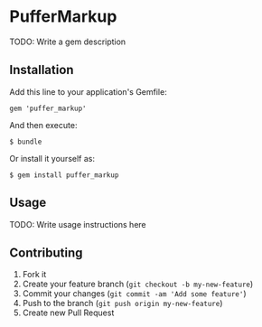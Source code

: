 # PufferMarkup

TODO: Write a gem description

## Installation

Add this line to your application's Gemfile:

    gem 'puffer_markup'

And then execute:

    $ bundle

Or install it yourself as:

    $ gem install puffer_markup

## Usage

TODO: Write usage instructions here

## Contributing

1. Fork it
2. Create your feature branch (`git checkout -b my-new-feature`)
3. Commit your changes (`git commit -am 'Add some feature'`)
4. Push to the branch (`git push origin my-new-feature`)
5. Create new Pull Request
